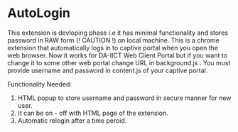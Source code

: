 # AutoLogin
This extension is devloping phase i.e it has minimal functionality and stores password in RAW form (! CAUTION !) on local machine.
This is a chrome extension that automatically logs in to captive portal when you open the web browser. Now it works for DA-IICT Web Client Portal but if you want to change it to some other web portal change URL in background.js .
You must provide username and password in content.js of your captive portal.


Functionality Needed:
1. HTML popup to store username and password in secure manner for new user.
2. It can be on - off with HTML page of the extension.
3. Automatic relogin after a time peroid. 
